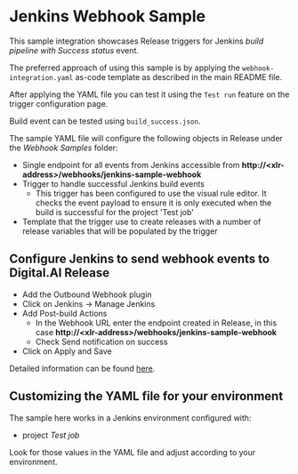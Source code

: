 # Jenkins Webhook Sample

This sample integration showcases Release triggers for Jenkins *build pipeline with Success status* event.

The preferred approach of using this sample is by applying the `webhook-integration.yaml` as-code template as described
in the main README file.

After applying the YAML file you can test it using the `Test run` feature on the trigger configuration page.

Build event can be tested using `build_success.json`.

The sample YAML file will configure the following objects in Release under the *Webhook Samples* folder:
 - Single endpoint for all events from Jenkins accessible from **http://&lt;xlr-address&gt;/webhooks/jenkins-sample-webhook**
 - Trigger to handle successful Jenkins build events
   - This trigger has been configured to use the visual rule editor. It checks the event payload to ensure it is only executed when the build is successful for the project 'Test job'
 - Template that the trigger use to create releases with a number of release variables that will be populated by the trigger
   
## Configure Jenkins to send webhook events to Digital.AI Release

* Add the Outbound Webhook plugin
* Click on Jenkins ->  Manage Jenkins
* Add Post-build Actions
  * In the Webhook URL enter the endpoint created in Release, in this case **http://&lt;xlr-address&gt;/webhooks/jenkins-sample-webhook**
  * Check Send notification on success
* Click on Apply and Save

Detailed information can be found [here](https://plugins.jenkins.io/outbound-webhook/).

## Customizing the YAML file for your environment

The sample here works in a Jenkins environment configured with:
 * project *Test job*

Look for those values in the YAML file and adjust according to your environment.
